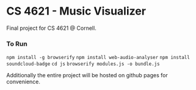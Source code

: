 # CS 4621 - Music Visualizer

Final project for CS 4621 @ Cornell.


### To Run

`npm install -g browserify`
`npm install web-audio-analyser`
`npm install soundcloud-badge`
`cd js`
`browserify modules.js -o bundle.js`

Additionally the entire project will be hosted on github pages for convenience. 
